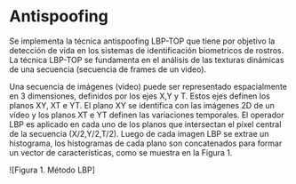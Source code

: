 # Antispoofing

Se implementa la técnica antispoofing LBP-TOP que tiene por objetivo la detección de vida en los sistemas de identificación biometricos de rostros. La técnica LBP-TOP se fundamenta en el análisis de las texturas dinámicas de una secuencia (secuencia de frames de un video). 

Una secuencia de imágenes (video) puede ser representado espacialmente en 3 dimensiones, definidos por los ejes X,Y y T. Estos ejes definen los planos XY, XT e YT. El plano XY se identifica con las imágenes 2D de un vídeo y los planos XT e YT definen las variaciones temporales. El operador LBP es aplicado en cada uno de los planos que intersectan el píxel central de la secuencia (X/2,Y/2,T/2). Luego de cada imagen LBP se extrae un histograma, los histogramas de cada plano son concatenados para formar un vector de características,  como se muestra en la Figura 1. 

![Figura 1. Método LBP]

